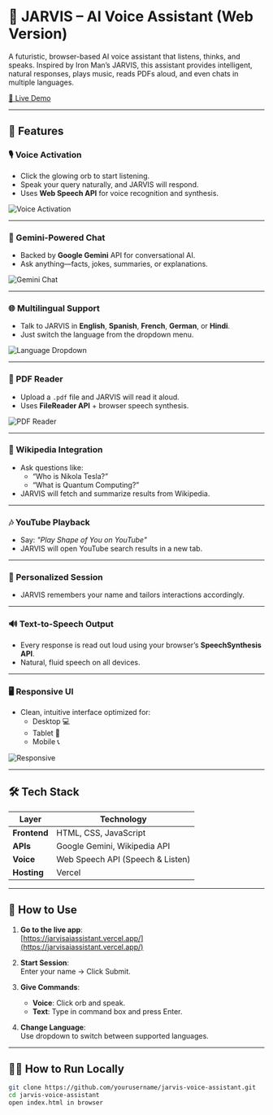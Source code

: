 # 🤖 JARVIS – AI Voice Assistant (Web Version)

A futuristic, browser-based AI voice assistant that listens, thinks, and speaks. Inspired by Iron Man’s JARVIS, this assistant provides intelligent, natural responses, plays music, reads PDFs aloud, and even chats in multiple languages.

[🔗 Live Demo](https://jarvisaiassistant.vercel.app/)

---

## 🌟 Features

### 🎙️ Voice Activation
- Click the glowing orb to start listening.
- Speak your query naturally, and JARVIS will respond.
- Uses **Web Speech API** for voice recognition and synthesis.

![Voice Activation](https://your-image-link.com/voice.png)

---

### 💬 Gemini-Powered Chat
- Backed by **Google Gemini** API for conversational AI.
- Ask anything—facts, jokes, summaries, or explanations.

![Gemini Chat](https://your-image-link.com/chat.png)

---

### 🌐 Multilingual Support
- Talk to JARVIS in **English**, **Spanish**, **French**, **German**, or **Hindi**.
- Just switch the language from the dropdown menu.

![Language Dropdown](https://your-image-link.com/languages.png)

---

### 📄 PDF Reader
- Upload a `.pdf` file and JARVIS will read it aloud.
- Uses **FileReader API** + browser speech synthesis.

![PDF Reader](https://your-image-link.com/pdf.png)

---

### 📖 Wikipedia Integration
- Ask questions like:
  - “Who is Nikola Tesla?”
  - “What is Quantum Computing?”
- JARVIS will fetch and summarize results from Wikipedia.

---

### 🎶 YouTube Playback
- Say: _"Play Shape of You on YouTube"_
- JARVIS will open YouTube search results in a new tab.

---

### 📝 Personalized Session
- JARVIS remembers your name and tailors interactions accordingly.

---

### 🔊 Text-to-Speech Output
- Every response is read out loud using your browser’s **SpeechSynthesis API**.
- Natural, fluid speech on all devices.

---

### 🖥️ Responsive UI
- Clean, intuitive interface optimized for:
  - Desktop 💻
  - Tablet 📱
  - Mobile 📞

![Responsive](https://your-image-link.com/responsive.png)

---

## 🛠️ Tech Stack

| Layer        | Technology                     |
|--------------|--------------------------------|
| **Frontend** | HTML, CSS, JavaScript          |
| **APIs**     | Google Gemini, Wikipedia API   |
| **Voice**    | Web Speech API (Speech & Listen) |
| **Hosting**  | Vercel                         |

---

## 🚀 How to Use

1. **Go to the live app**:  
   [https://jarvisaiassistant.vercel.app/](https://jarvisaiassistant.vercel.app/)

2. **Start Session**:  
   Enter your name → Click Submit.

3. **Give Commands**:  
   - **Voice**: Click orb and speak.  
   - **Text**: Type in command box and press Enter.

4. **Change Language**:  
   Use dropdown to switch between supported languages.

---

## 🧑‍💻 How to Run Locally

```bash
git clone https://github.com/yourusername/jarvis-voice-assistant.git
cd jarvis-voice-assistant
open index.html in browser
